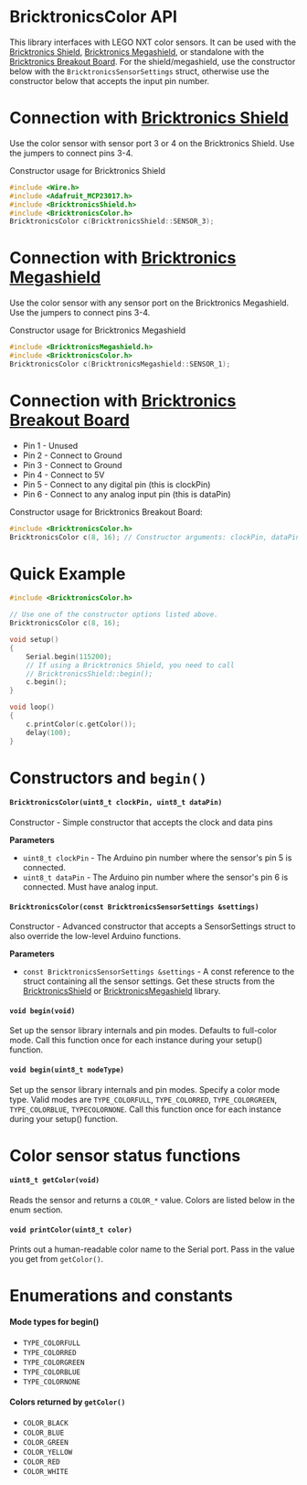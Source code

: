 # BricktronicsColor API

This library interfaces with LEGO NXT color sensors. It can be used with the [Bricktronics Shield](https://store.wayneandlayne.com/products/bricktronics-shield-kit.html), [Bricktronics Megashield](https://store.wayneandlayne.com/products/bricktronics-megashield-kit.html), or standalone with the [Bricktronics Breakout Board](https://store.wayneandlayne.com/products/bricktronics-breakout-board.html). For the shield/megashield, use the constructor below with the `BricktronicsSensorSettings` struct, otherwise use the constructor below that accepts the input pin number.

# Connection with [Bricktronics Shield](https://store.wayneandlayne.com/products/bricktronics-shield-kit.html)

Use the color sensor with sensor port 3 or 4 on the Bricktronics Shield. Use the jumpers to connect pins 3-4.

Constructor usage for Bricktronics Shield
```C++
#include <Wire.h>
#include <Adafruit_MCP23017.h>
#include <BricktronicsShield.h>
#include <BricktronicsColor.h>
BricktronicsColor c(BricktronicsShield::SENSOR_3);
```

# Connection with [Bricktronics Megashield](https://store.wayneandlayne.com/products/bricktronics-megashield-kit.html)

Use the color sensor with any sensor port on the Bricktronics Megashield. Use the jumpers to connect pins 3-4.

Constructor usage for Bricktronics Megashield
```C++
#include <BricktronicsMegashield.h>
#include <BricktronicsColor.h>
BricktronicsColor c(BricktronicsMegashield::SENSOR_1);
```

# Connection with [Bricktronics Breakout Board](https://store.wayneandlayne.com/products/bricktronics-breakout-board.html)

* Pin 1 - Unused
* Pin 2 - Connect to Ground
* Pin 3 - Connect to Ground
* Pin 4 - Connect to 5V
* Pin 5 - Connect to any digital pin (this is clockPin)
* Pin 6 - Connect to any analog input pin (this is dataPin)

Constructor usage for Bricktronics Breakout Board:
```C++
#include <BricktronicsColor.h>
BricktronicsColor c(8, 16); // Constructor arguments: clockPin, dataPin
```

# Quick Example

```C++
#include <BricktronicsColor.h>

// Use one of the constructor options listed above.
BricktronicsColor c(8, 16);

void setup()
{
    Serial.begin(115200);
    // If using a Bricktronics Shield, you need to call
    // BricktronicsShield::begin();
    c.begin();
}

void loop()
{
    c.printColor(c.getColor());
    delay(100);
}
```

# Constructors and `begin()`

#### `BricktronicsColor(uint8_t clockPin, uint8_t dataPin)`

Constructor - Simple constructor that accepts the clock and data pins

**Parameters**

* `uint8_t clockPin` - The Arduino pin number where the sensor's pin 5 is connected.
* `uint8_t dataPin` - The Arduino pin number where the sensor's pin 6 is connected. Must have analog input.


#### `BricktronicsColor(const BricktronicsSensorSettings &settings)`

Constructor - Advanced constructor that accepts a SensorSettings struct to also override the low-level Arduino functions.

**Parameters**

* `const BricktronicsSensorSettings &settings` - A const reference to the struct containing all the sensor settings. Get these structs from the [BricktronicsShield](https://github.com/wayneandlayne/BricktronicsShield) or [BricktronicsMegashield](https://github.com/wayneandlayne/BricktronicsMegashield) library.

#### `void begin(void)`

Set up the sensor library internals and pin modes. Defaults to full-color mode. Call this function once for each instance during your setup() function.


#### `void begin(uint8_t modeType)`

Set up the sensor library internals and pin modes. Specify a color mode type. Valid modes are `TYPE_COLORFULL`, `TYPE_COLORRED`, `TYPE_COLORGREEN`, `TYPE_COLORBLUE`, `TYPECOLORNONE`. Call this function once for each instance during your setup() function.


# Color sensor status functions

#### `uint8_t getColor(void)`

Reads the sensor and returns a `COLOR_*` value. Colors are listed below in the enum section.


#### `void printColor(uint8_t color)`

Prints out a human-readable color name to the Serial port. Pass in the value you get from `getColor()`.


# Enumerations and constants

#### Mode types for begin()

* `TYPE_COLORFULL`
* `TYPE_COLORRED`
* `TYPE_COLORGREEN`
* `TYPE_COLORBLUE`
* `TYPE_COLORNONE`

#### Colors returned by `getColor()`

* `COLOR_BLACK`
* `COLOR_BLUE`
* `COLOR_GREEN`
* `COLOR_YELLOW`
* `COLOR_RED`
* `COLOR_WHITE`

